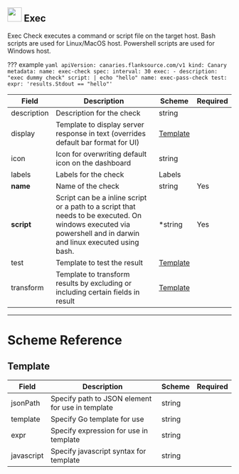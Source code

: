 ## <img src='https://raw.githubusercontent.com/flanksource/flanksource-ui/main/src/icons/exec.svg' style='height: 32px'/> Exec

Exec Check executes a command or script file on the target host.
Bash scripts are used for Linux/MacOS host. Powershell scripts are used for Windows host.

??? example
     ```yaml
     apiVersion: canaries.flanksource.com/v1
     kind: Canary
     metadata:
       name: exec-check
     spec:
       interval: 30
       exec:
        - description: "exec dummy check"
          script: |
            echo "hello"
          name: exec-pass-check
          test:
            expr: 'results.Stdout == "hello"'
     ```

| Field | Description | Scheme | Required |
| ----- | ----------- | ------ | -------- |
| description | Description for the check | string |  |
| display | Template to display server response in text (overrides default bar format for UI) | [Template](#template) |  |
| icon | Icon for overwriting default icon on the dashboard | string |  |
| labels | Labels for the check | Labels |  |
| **name** | Name of the check | string | Yes |
| **script** | Script can be a inline script or a path to a script that needs to be executed. On windows executed via powershell and in darwin and linux executed using bash. | *string | Yes |
| test | Template to test the result | [Template](#template) |  |
| transform | Template to transform results by excluding or including certain fields in result | [Template](#template) |  |

---
# Scheme Reference
## Template

| Field | Description | Scheme | Required |
| ----- | ----------- | ------ | -------- |
| jsonPath | Specify path to JSON element for use in template | string |  |
| template | Specify Go template for use | string |  |
| expr | Specify expression for use in template  | string |  |
| javascript | Specify javascript syntax for template | string |  |
